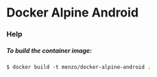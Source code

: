 Docker Alpine Android
===


### Help
##### To build the container image:

    $ docker build -t menzo/docker-alpine-android .
